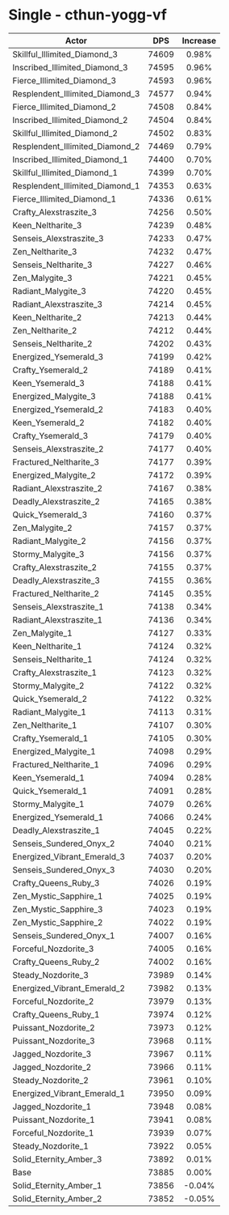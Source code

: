 # Single - cthun-yogg-vf
| Actor | DPS | Increase |
|---|:---:|:---:|
|Skillful_Illimited_Diamond_3|74609|0.98%|
|Inscribed_Illimited_Diamond_3|74595|0.96%|
|Fierce_Illimited_Diamond_3|74593|0.96%|
|Resplendent_Illimited_Diamond_3|74577|0.94%|
|Fierce_Illimited_Diamond_2|74508|0.84%|
|Inscribed_Illimited_Diamond_2|74504|0.84%|
|Skillful_Illimited_Diamond_2|74502|0.83%|
|Resplendent_Illimited_Diamond_2|74469|0.79%|
|Inscribed_Illimited_Diamond_1|74400|0.70%|
|Skillful_Illimited_Diamond_1|74399|0.70%|
|Resplendent_Illimited_Diamond_1|74353|0.63%|
|Fierce_Illimited_Diamond_1|74336|0.61%|
|Crafty_Alexstraszite_3|74256|0.50%|
|Keen_Neltharite_3|74239|0.48%|
|Senseis_Alexstraszite_3|74233|0.47%|
|Zen_Neltharite_3|74232|0.47%|
|Senseis_Neltharite_3|74227|0.46%|
|Zen_Malygite_3|74221|0.45%|
|Radiant_Malygite_3|74220|0.45%|
|Radiant_Alexstraszite_3|74214|0.45%|
|Keen_Neltharite_2|74213|0.44%|
|Zen_Neltharite_2|74212|0.44%|
|Senseis_Neltharite_2|74202|0.43%|
|Energized_Ysemerald_3|74199|0.42%|
|Crafty_Ysemerald_2|74189|0.41%|
|Keen_Ysemerald_3|74188|0.41%|
|Energized_Malygite_3|74188|0.41%|
|Energized_Ysemerald_2|74183|0.40%|
|Keen_Ysemerald_2|74182|0.40%|
|Crafty_Ysemerald_3|74179|0.40%|
|Senseis_Alexstraszite_2|74177|0.40%|
|Fractured_Neltharite_3|74177|0.39%|
|Energized_Malygite_2|74172|0.39%|
|Radiant_Alexstraszite_2|74167|0.38%|
|Deadly_Alexstraszite_2|74165|0.38%|
|Quick_Ysemerald_3|74160|0.37%|
|Zen_Malygite_2|74157|0.37%|
|Radiant_Malygite_2|74156|0.37%|
|Stormy_Malygite_3|74156|0.37%|
|Crafty_Alexstraszite_2|74155|0.37%|
|Deadly_Alexstraszite_3|74155|0.36%|
|Fractured_Neltharite_2|74145|0.35%|
|Senseis_Alexstraszite_1|74138|0.34%|
|Radiant_Alexstraszite_1|74136|0.34%|
|Zen_Malygite_1|74127|0.33%|
|Keen_Neltharite_1|74124|0.32%|
|Senseis_Neltharite_1|74124|0.32%|
|Crafty_Alexstraszite_1|74123|0.32%|
|Stormy_Malygite_2|74122|0.32%|
|Quick_Ysemerald_2|74122|0.32%|
|Radiant_Malygite_1|74113|0.31%|
|Zen_Neltharite_1|74107|0.30%|
|Crafty_Ysemerald_1|74105|0.30%|
|Energized_Malygite_1|74098|0.29%|
|Fractured_Neltharite_1|74096|0.29%|
|Keen_Ysemerald_1|74094|0.28%|
|Quick_Ysemerald_1|74091|0.28%|
|Stormy_Malygite_1|74079|0.26%|
|Energized_Ysemerald_1|74066|0.24%|
|Deadly_Alexstraszite_1|74045|0.22%|
|Senseis_Sundered_Onyx_2|74040|0.21%|
|Energized_Vibrant_Emerald_3|74037|0.20%|
|Senseis_Sundered_Onyx_3|74030|0.20%|
|Crafty_Queens_Ruby_3|74026|0.19%|
|Zen_Mystic_Sapphire_1|74025|0.19%|
|Zen_Mystic_Sapphire_3|74023|0.19%|
|Zen_Mystic_Sapphire_2|74022|0.19%|
|Senseis_Sundered_Onyx_1|74007|0.16%|
|Forceful_Nozdorite_3|74005|0.16%|
|Crafty_Queens_Ruby_2|74002|0.16%|
|Steady_Nozdorite_3|73989|0.14%|
|Energized_Vibrant_Emerald_2|73982|0.13%|
|Forceful_Nozdorite_2|73979|0.13%|
|Crafty_Queens_Ruby_1|73974|0.12%|
|Puissant_Nozdorite_2|73973|0.12%|
|Puissant_Nozdorite_3|73968|0.11%|
|Jagged_Nozdorite_3|73967|0.11%|
|Jagged_Nozdorite_2|73966|0.11%|
|Steady_Nozdorite_2|73961|0.10%|
|Energized_Vibrant_Emerald_1|73950|0.09%|
|Jagged_Nozdorite_1|73948|0.08%|
|Puissant_Nozdorite_1|73941|0.08%|
|Forceful_Nozdorite_1|73939|0.07%|
|Steady_Nozdorite_1|73922|0.05%|
|Solid_Eternity_Amber_3|73892|0.01%|
|Base|73885|0.00%|
|Solid_Eternity_Amber_1|73856|-0.04%|
|Solid_Eternity_Amber_2|73852|-0.05%|
